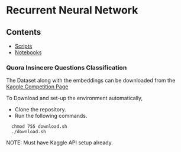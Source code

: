# Recurrent Neural Network

## Contents

* [Scripts](scripts/)
* [Notebooks](notebooks/)


### Quora Insincere Questions Classification

The Dataset along with the embeddings can be downloaded from the [Kaggle Competition Page](https://www.kaggle.com/c/quora-insincere-questions-classification/data)

To Download and set-up the environment automatically,</br>
* Clone the repository.
* Run the following commands.
```
  chmod 755 download.sh
  ./download.sh
```
NOTE: Must have Kaggle API setup already.
